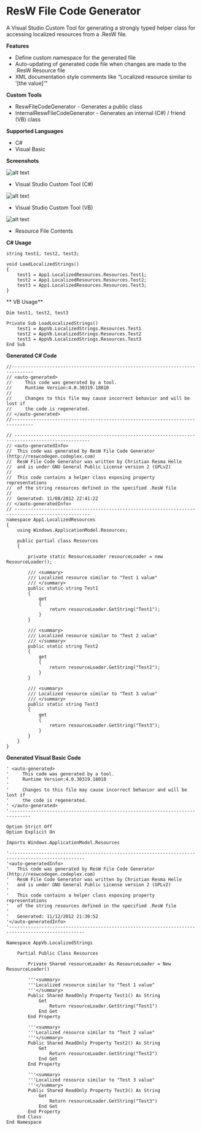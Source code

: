 # ResW File Code Generator
A Visual Studio Custom Tool for generating a strongly typed helper class for accessing localized resources from a .ResW file.

**Features**

- Define custom namespace for the generated file
- Auto-updating of generated code file when changes are made to the .ResW Resource file
- XML documentation style comments like "Localized resource similar to '[the value]'"


**Custom Tools**

- ReswFileCodeGenerator - Generates a public class
- InternalReswFileCodeGenerator - Generates an internal (C#) / friend (VB) class

**Supported Languages**

- C#
- Visual Basic

**Screenshots**

![alt text](http://www.codeplex.com/Download?ProjectName=reswcodegen&DownloadId=527605)
- Visual Studio Custom Tool (C#)

![alt text](http://www.codeplex.com/Download?ProjectName=reswcodegen&DownloadId=528704)
- Visual Studio Custom Tool (VB)

![alt text](http://www.codeplex.com/Download?ProjectName=reswcodegen&DownloadId=527606)
- Resource File Contents



**C# Usage**

    string test1, test2, test3;

    void LoadLocalizedStrings()
    {
        test1 = App1.LocalizedResources.Resources.Test1;
        test2 = App1.LocalizedResources.Resources.Test2;
        test3 = App1.LocalizedResources.Resources.Test3;
    }


** VB Usage**

    Dim test1, test2, test3

    Private Sub LoadLocalizedStrings()
        test1 = AppVb.LocalizedStrings.Resources.Test1
        test2 = AppVb.LocalizedStrings.Resources.Test2
        test3 = AppVb.LocalizedStrings.Resources.Test3
    End Sub


**Generated C# Code**

    //------------------------------------------------------------------------------
    // <auto-generated>
    //     This code was generated by a tool.
    //     Runtime Version:4.0.30319.18010
    //
    //     Changes to this file may cause incorrect behavior and will be lost if
    //     the code is regenerated.
    // </auto-generated>
    //------------------------------------------------------------------------------

    // --------------------------------------------------------------------------------------------------
    // <auto-generatedInfo>
    // 	This code was generated by ResW File Code Generator (http://reswcodegen.codeplex.com)
    // 	ResW File Code Generator was written by Christian Resma Helle
    // 	and is under GNU General Public License version 2 (GPLv2)
    // 
    // 	This code contains a helper class exposing property representations
    // 	of the string resources defined in the specified .ResW file
    // 
    // 	Generated: 11/08/2012 22:41:22
    // </auto-generatedInfo>
    // --------------------------------------------------------------------------------------------------
    namespace App1.LocalizedResources
    {
        using Windows.ApplicationModel.Resources;

        public partial class Resources
        {

            private static ResourceLoader resourceLoader = new ResourceLoader();

            /// <summary>
            /// Localized resource similar to "Test 1 value"
            /// </summary>
            public static string Test1
            {
                get
                {
                    return resourceLoader.GetString("Test1");
                }
            }

            /// <summary>
            /// Localized resource similar to "Test 2 value"
            /// </summary>
            public static string Test2
            {
                get
                {
                    return resourceLoader.GetString("Test2");
                }
            }

            /// <summary>
            /// Localized resource similar to "Test 3 value"
            /// </summary>
            public static string Test3
            {
                get
                {
                    return resourceLoader.GetString("Test3");
                }
            }
        }
    }


**Generated Visual Basic Code**

    ' <auto-generated>
    '     This code was generated by a tool.
    '     Runtime Version:4.0.30319.18010
    '
    '     Changes to this file may cause incorrect behavior and will be lost if
    '     the code is regenerated.
    ' </auto-generated>
    '------------------------------------------------------------------------------

    Option Strict Off
    Option Explicit On

    Imports Windows.ApplicationModel.Resources

    '--------------------------------------------------------------------------------------------------
    '<auto-generatedInfo>
    '	This code was generated by ResW File Code Generator (http://reswcodegen.codeplex.com)
    '	ResW File Code Generator was written by Christian Resma Helle
    '	and is under GNU General Public License version 2 (GPLv2)
    '
    '	This code contains a helper class exposing property representations
    '	of the string resources defined in the specified .ResW file
    '
    '	Generated: 11/12/2012 21:30:52
    '</auto-generatedInfo>
    '--------------------------------------------------------------------------------------------------

    Namespace AppVb.LocalizedStrings

        Partial Public Class Resources

            Private Shared resourceLoader As ResourceLoader = New ResourceLoader()

            '''<summary>
            '''Localized resource similar to "Test 1 value"
            '''</summary>
            Public Shared ReadOnly Property Test1() As String
                Get
                    Return resourceLoader.GetString("Test1")
                End Get
            End Property

            '''<summary>
            '''Localized resource similar to "Test 2 value"
            '''</summary>
            Public Shared ReadOnly Property Test2() As String
                Get
                    Return resourceLoader.GetString("Test2")
                End Get
            End Property

            '''<summary>
            '''Localized resource similar to "Test 3 value"
            '''</summary>
            Public Shared ReadOnly Property Test3() As String
                Get
                    Return resourceLoader.GetString("Test3")
                End Get
            End Property
        End Class
    End Namespace


